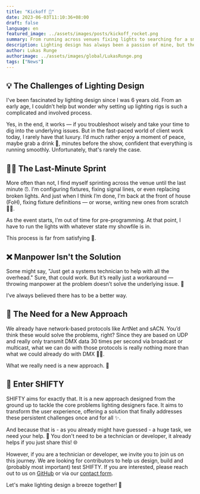 ```yaml
---
title: "Kickoff 🚀"
date: 2023-06-03T11:10:36+08:00
draft: false
language: en
featured_image: ../assets/images/posts/kickoff_rocket.png
summary: From running across venues fixing lights to searching for a smoother process, I’ve always believed there must be a better way for lighting control.
description: Lighting design has always been a passion of mine, but the process is often frustrating and time-consuming. From setup to troubleshooting under pressure, the current tools don't cut it. This post explores the challenges of lighting design and introduces SHIFTY, a solution designed to improve the experience for show designers.
author: Lukas Runge
authorimage: ../assets/images/global/LukasRunge.png
tags: ["News"]
---
```


## 💡 The Challenges of Lighting Design

I've been fascinated by lighting design since I was 6 years old. From an early age, I couldn’t help but wonder why setting up lighting rigs is such a complicated and involved process.

Yes, in the end, it works — if you troubleshoot wisely and take your time to dig into the underlying issues. But in the fast-paced world of client work today, I rarely have that luxury. I’d much rather enjoy a moment of peace, maybe grab a drink 🥤, minutes before the show, confident that everything is running smoothly. Unfortunately, that's rarely the case.

## 🏃‍♂️ The Last-Minute Sprint

More often than not, I find myself sprinting across the venue until the last minute ⏰. I'm configuring fixtures, fixing signal lines, or even replacing broken lights. And just when I think I’m done, I'm back at the front of house (FoH), fixing fixture definitions — or worse, writing new ones from scratch 😵‍💫.

As the event starts, I’m out of time for pre-programming. At that point, I have to run the lights with whatever state my showfile is in.

This process is far from satisfying 😤.

## ❌ Manpower Isn't the Solution

Some might say, "Just get a systems technician to help with all the overhead." Sure, that could work. But it’s really just a workaround — throwing manpower at the problem doesn’t solve the underlying issue. 🤔

I’ve always believed there has to be a better way.

## 💭 The Need for a New Approach

We already have network-based protocols like ArtNet and sACN. You’d think these would solve the problems, right? Since they are based on UDP and really only transmit DMX data 30 times per second via broadcast or multicast, what we can do with those protocols is really nothing more than what we could already do with DMX 🤷‍♂️.

What we really need is a new approach. 🚀

## 🌟 Enter SHIFTY

SHIFTY aims for exactly that. It is a new approach designed from the ground up to tackle the core problems lighting designers face. It aims to transform the user experience, offering a solution that finally addresses these persistent challenges once and for all ✨.

And because that is - as you already might have guessed - a huge task, we need your help. 🙏 You don't need to be a technician or developer, it already helps if you just share this! 🌐

However, if you are a technician or developer, we invite you to join us on this journey. We are looking for contributors to help us design, build and (probably most important) test SHIFTY. If you are interested, please reach out to us on [GitHub](https://github.com/oshifty) or via our [contact form](/contact).

Let's make lighting design a breeze together! 🌈
